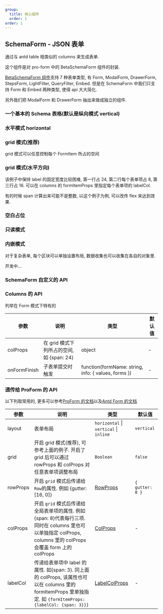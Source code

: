 ```yaml
---
group:
  title: 核心组件
  order: 1
order: 1
---
```


## SchemaForm - JSON 表单

通过与 antd table 相类似的 columns 来生成表单.

这个组件是对 pro-form 中的 BetaSchemaForm 组件的封装.

[BetaSchemaForm 组件](https://procomponents.ant.design/components/schema-form#proformlayouttype)支持 7 种表单类型, 有 Form, ModalForm, DrawerForm, StepsForm, LightFilter, QueryFilter, Embed. 但是在 SchemaForm 中我们只支持 Form 和 Embed 两种类型, 使得 api 大大简化.

另外我们把 ModalForm 和 DrawerForm 抽出来做成独立的组件.

### 一个基本的 Schema 表格(默认是纵向模式 vertical)

<code src="./basic/index.tsx"></code>

### 水平模式 horizontal

<code src="./horizontal/index.tsx"></code>

### grid 模式(推荐)

grid 模式可以任意控制每个 FormItem 所占的空间

<code src="./grid/index.tsx"></code>

### grid 模式(水平方向)

该例子中保持 label 的固定宽度比较困难, 第一行占 24, 第二行每个表单项占 8, 第三行占 16. 可以在 columns 的 formItemProps 里指定每个表单项的 labelCol.

有的时候 span 计算出来可能不是整数, 以这个例子为例, 可以改传 flex 来达到效果.

<code src="./gridHorizontal/index.tsx"></code>

### 空白占位

<code src="./placeholder/index.tsx"></code>

### 只读模式

<code src="./readonly/index.tsx"></code>

### 内嵌模式

对于复杂表单, 每个区块可以单独设置布局, 数据收集也可以收集在各自的对象里.

开发中...

<code src="./embed/index.tsx"></code>

### SchemaForm 自定义的 API

<API exports='["Self"]' hideTitle src="../../../src/SchemaForm/index.tsx"></API>

### Columns 的 API

列举在 Form 模式下特有的

| 参数 | 说明 | 类型 | 默认值 |
| --- | --- | --- | --- |
| colProps | 在 grid 模式下列所占的空间, 如 {span: 24} | object | - |
| onFormFinish | 子表单提交时触发 | function(formName: string, info: { values, forms }) | - |

### 透传给 ProForm 的 API

以下列取常用的, 更多可以参考[ProForm 的文档](https://procomponents.ant.design/components/form#proform)以及[Antd Form 的文档](https://ant.design/components/form-cn/#API)

| 参数 | 说明 | 类型 | 默认值 |
| --- | --- | --- | --- |
| layout | 表单布局 | `horizontal` \| `vertical` \| `inline` | `vertical` |
| grid | 开启 grid 模式(推荐), 可参考上面的例子. 开启了 grid 后可以通过 rowProps 和 colProps 对任意表单项调整布局 | `Boolean` | `false` |
| rowProps | 开启 `grid` 模式后传递给 `Row`的属性. 例如 {gutter: [16, 0]} | [RowProps](https://ant.design/components/grid/#Row) | `{ gutter: 8 }` |
| colProps | 开启 `grid` 模式后传递给全局表单项的属性. 例如 {span: 8}代表每行三项. 同时在 columns 里也可以单独指定 colProps, columns 里的 colProps 会覆盖 form 上的 colProps | [ColProps](https://ant.design/components/grid/#Col) | - |
| labelCol | 传递给表单项中 label 的属性. 如{span: 3}. 同上面的 colProps, 该属性也可以在 columns 里的 formItemProps 里单独指定. 如 `{formItemProps: {labelCol: {span: 3}}}` | [LabelColProps](https://ant.design/components/grid-cn/#Col) | - |
